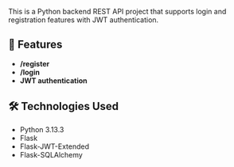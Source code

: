 This is a Python backend REST API project that supports login and registration features with JWT authentication.

## 🚀 Features

- **/register** 
- **/login** 
- **JWT authentication** 


## 🛠 Technologies Used

- Python 3.13.3
- Flask
- Flask-JWT-Extended
- Flask-SQLAlchemy
